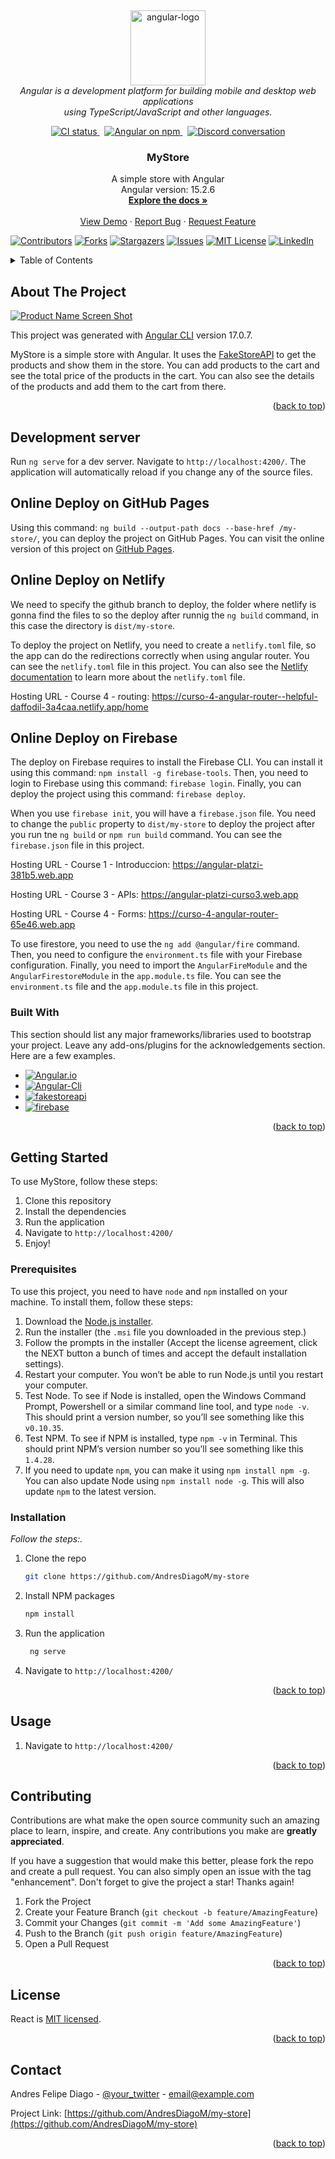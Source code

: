 <!-- Improved compatibility of back to top link: See: https://github.com/othneildrew/Best-README-Template/pull/73 -->
<a name="readme-top"></a>
<!--
*** Thanks for checking out the Best-README-Template. If you have a suggestion
*** that would make this better, please fork the repo and create a pull request
*** or simply open an issue with the tag "enhancement".
*** Don't forget to give the project a star!
*** Thanks again! Now go create something AMAZING! :D
-->

<!-- PROJECT LOGO -->
<br />
<div align="center">
  <p align="center">
    <img src="https://raw.githubusercontent.com/angular/angular/main/aio/src/assets/images/logos/angular/angular_renaissance.png" alt="angular-logo" width="120px" height="120px"/>
    <br>
    <em>Angular is a development platform for building mobile and desktop web applications
      <br> using TypeScript/JavaScript and other languages.</em>
    <br>
  </p>

  <p align="center">
  <a href="https://circleci.com/gh/angular/workflows/angular/tree/main">
    <img src="https://img.shields.io/circleci/build/github/angular/angular/main.svg?logo=circleci&logoColor=fff&label=CircleCI" alt="CI status" />
  </a>&nbsp;
  <a href="https://www.npmjs.com/@angular/core">
    <img src="https://img.shields.io/npm/v/@angular/core.svg?logo=npm&logoColor=fff&label=NPM+package&color=limegreen" alt="Angular on npm" />
  </a>&nbsp;
  <a href="https://discord.gg/angular">
    <img src="https://img.shields.io/discord/463752820026376202.svg?logo=discord&logoColor=fff&label=Discord&color=7389d8" alt="Discord conversation" />
  </a>
</p>

  <h3 align="center">MyStore</h3>

  <p align="center">
    A simple store with Angular
    <br />
    Angular version: 15.2.6 
    <br />
    <a href=""><strong>Explore the docs »</strong></a>
    <br />
    <br />
    <a href="https://andresdiagom.github.io/my-store/">View Demo</a>
    ·
    <a href="">Report Bug</a>
    ·
    <a href="">Request Feature</a>
  </p>
</div>


<!-- PROJECT SHIELDS -->
<!--
*** I'm using markdown "reference style" links for readability.
*** Reference links are enclosed in brackets [ ] instead of parentheses ( ).
*** See the bottom of this document for the declaration of the reference variables
*** for contributors-url, forks-url, etc. This is an optional, concise syntax you may use.
*** https://www.markdownguide.org/basic-syntax/#reference-style-links
-->
[![Contributors][contributors-shield]][contributors-url]
[![Forks][forks-shield]][forks-url]
[![Stargazers][stars-shield]][stars-url]
[![Issues][issues-shield]][issues-url]
[![MIT License][license-shield]][license-url]
[![LinkedIn][linkedin-shield]][linkedin-url]



<!-- TABLE OF CONTENTS -->
<details>
  <summary>Table of Contents</summary>
  <ol>
    <li>
      <a href="#about-the-project">About The Project</a>
      <ul>
        <li><a href="#built-with">Built With</a></li>
      </ul>
    </li>
    <li>
      <a href="#getting-started">Getting Started</a>
      <ul>
        <li><a href="#prerequisites">Prerequisites</a></li>
        <li><a href="#installation">Installation</a></li>
      </ul>
    </li>
    <li><a href="#usage">Usage</a></li>
    <li><a href="#roadmap">Roadmap</a></li>
    <li><a href="#contributing">Contributing</a></li>
    <li><a href="#license">License</a></li>
    <li><a href="#contact">Contact</a></li>
    <li><a href="#acknowledgments">Acknowledgments</a></li>
  </ol>
</details>



<!-- ABOUT THE PROJECT -->
## About The Project

[![Product Name Screen Shot][product-screenshot]](https://github.com/AndresDiagoM/my-store)

This project was generated with [Angular CLI](https://github.com/angular/angular-cli) version 17.0.7.

MyStore is a simple store with Angular. It uses the [FakeStoreAPI](https://fakestoreapi.com/) to get the products and show them in the store. You can add products to the cart and see the total price of the products in the cart. You can also see the details of the products and add them to the cart from there.

<p align="right">(<a href="#readme-top">back to top</a>)</p>

## Development server

Run `ng serve` for a dev server. Navigate to `http://localhost:4200/`. The application will automatically reload if you change any of the source files.

## Online Deploy on GitHub Pages

Using this command: `ng build --output-path docs --base-href /my-store/`, you can deploy the project on GitHub Pages. You can visit the online version of this project on [GitHub Pages](https://andresdiagom.github.io/my-store/).

## Online Deploy on Netlify

We need to specify the github branch to deploy, the folder where netlify is gonna find the files to so the deploy after runnig the `ng build` command,  in this case the directory is `dist/my-store`. 

To deploy the project on Netlify, you need to create a `netlify.toml` file, so the app can do the redirections correctly when using angular router. You can see the `netlify.toml` file in this project. You can also see the [Netlify documentation](https://docs.netlify.com/configure-builds/get-started/#basic-build-settings) to learn more about the `netlify.toml` file.

Hosting URL - Course 4 - routing: https://curso-4-angular-router--helpful-daffodil-3a4caa.netlify.app/home


## Online Deploy on Firebase

The deploy on Firebase requires to install the Firebase CLI. You can install it using this command: `npm install -g firebase-tools`. Then, you need to login to Firebase using this command: `firebase login`. Finally, you can deploy the project using this command: `firebase deploy`.

When you use `firebase init`, you will have a `firebase.json` file. You need to change the `public` property to `dist/my-store` to deploy the project after you run tne `ng build` or `npm run build` command. You can see the `firebase.json` file in this project.

Hosting URL - Course 1 - Introduccion: https://angular-platzi-381b5.web.app

Hosting URL - Course 3 - APIs: https://angular-platzi-curso3.web.app

Hosting URL - Course 4 - Forms: https://curso-4-angular-router-65e46.web.app

To use firestore, you need to use the `ng add @angular/fire` command. Then, you need to configure the `environment.ts` file with your Firebase configuration. Finally, you need to import the `AngularFireModule` and the `AngularFirestoreModule` in the `app.module.ts` file. You can see the `environment.ts` file and the `app.module.ts` file in this project.

### Built With

This section should list any major frameworks/libraries used to bootstrap your project. Leave any add-ons/plugins for the acknowledgements section. Here are a few examples.

* [![Angular.io][Angular.io]][Angular-url]
* [![Angular-Cli][Angular-Cli]][Angular-Cli-url]
* [![fakestoreapi][fakestoreapi]][fakestoreapi.com]
* [![firebase][firebase]][firebase-url]

<p align="right">(<a href="#readme-top">back to top</a>)</p>



<!-- GETTING STARTED -->
## Getting Started

To use MyStore, follow these steps:

1. Clone this repository
2. Install the dependencies
3. Run the application
4. Navigate to `http://localhost:4200/`
5. Enjoy!

### Prerequisites

To use this project, you need to have `node` and `npm` installed on your machine. To install them, follow these steps:

1. Download the [Node.js installer](https://nodejs.org/en/download/).
2. Run the installer (the `.msi` file you downloaded in the previous step.)
3. Follow the prompts in the installer (Accept the license agreement, click the NEXT button a bunch of times and accept the default installation settings).
4. Restart your computer. You won’t be able to run Node.js until you restart your computer.
5. Test Node. To see if Node is installed, open the Windows Command Prompt, Powershell or a similar command line tool, and type `node -v`. This should print a version number, so you’ll see something like this `v0.10.35`.
6. Test NPM. To see if NPM is installed, type `npm -v` in Terminal. This should print NPM’s version number so you’ll see something like this `1.4.28`.
7. If you need to update `npm`, you can make it using `npm install npm -g`. You can also update Node using `npm install node -g`. This will also update `npm` to the latest version.


### Installation

_Follow the steps:._

1. Clone the repo
   ```sh
   git clone https://github.com/AndresDiagoM/my-store
   ```
2. Install NPM packages
   ```sh
   npm install
   ```
3. Run the application
   ```sh
    ng serve
    ```
4. Navigate to `http://localhost:4200/`


<p align="right">(<a href="#readme-top">back to top</a>)</p>



<!-- USAGE EXAMPLES -->
## Usage

1. Navigate to `http://localhost:4200/`


<p align="right">(<a href="#readme-top">back to top</a>)</p>



<!-- CONTRIBUTING -->
## Contributing

Contributions are what make the open source community such an amazing place to learn, inspire, and create. Any contributions you make are **greatly appreciated**.

If you have a suggestion that would make this better, please fork the repo and create a pull request. You can also simply open an issue with the tag "enhancement".
Don't forget to give the project a star! Thanks again!

1. Fork the Project
2. Create your Feature Branch (`git checkout -b feature/AmazingFeature`)
3. Commit your Changes (`git commit -m 'Add some AmazingFeature'`)
4. Push to the Branch (`git push origin feature/AmazingFeature`)
5. Open a Pull Request

<p align="right">(<a href="#readme-top">back to top</a>)</p>



<!-- LICENSE -->
## License

React is [MIT licensed](./LICENSE).

<p align="right">(<a href="#readme-top">back to top</a>)</p>



<!-- CONTACT -->
## Contact

Andres Felipe Diago - [@your_twitter](https://twitter.com/your_username) - email@example.com

Project Link: [https://github.com/AndresDiagoM/my-store](https://github.com/AndresDiagoM/my-store)

<p align="right">(<a href="#readme-top">back to top</a>)</p>





<!-- MARKDOWN LINKS & IMAGES -->
<!-- https://www.markdownguide.org/basic-syntax/#reference-style-links -->
[contributors-shield]: https://img.shields.io/github/contributors/othneildrew/Best-README-Template.svg?style=for-the-badge
[contributors-url]: https://github.com/AndresDiagoM/my-store/graphs/contributors
[forks-shield]: https://img.shields.io/github/forks/othneildrew/Best-README-Template.svg?style=for-the-badge
[forks-url]: https://github.com/nicolaschicaiza/pet_location/tree/develop
[stars-shield]: https://img.shields.io/github/stars/othneildrew/Best-README-Template.svg?style=for-the-badge
[stars-url]: https://github.com/AndresDiagoM/my-store
[issues-shield]: https://img.shields.io/github/issues/othneildrew/Best-README-Template.svg?style=for-the-badge
[issues-url]: https://github.com/AndresDiagoM/my-store/issues
[license-shield]: https://img.shields.io/github/license/othneildrew/Best-README-Template.svg?style=for-the-badge
[license-url]: https://github.com/othneildrew/Best-README-Template/blob/master/LICENSE.txt
[linkedin-shield]: https://img.shields.io/badge/-LinkedIn-black.svg?style=for-the-badge&logo=linkedin&colorB=555
[linkedin-url]: https://www.linkedin.com/in/andres-felipe-diago-matta/
[product-screenshot]: src/assets/images/screenshot.png


[Angular.io]: https://img.shields.io/badge/Angular-DD0031?style=for-the-badge&logo=angular&logoColor=white
[Angular-url]: https://angular.io/

[Angular-Cli]: https://img.shields.io/badge/Angular_CLI-000000?style=for-the-badge&logo=angularjs&logoColor=white
[Angular-Cli-url]: https://cli.angular.io/

[fakestoreapi]: https://img.shields.io/badge/FakeStoreAPI-000000?style=for-the-badge&logo=api&logoColor=white
[fakestoreapi.com]: https://fakestoreapi.com/


[JQuery.com]: https://img.shields.io/badge/jQuery-0769AD?style=for-the-badge&logo=jquery&logoColor=white
[JQuery-url]: https://jquery.com 

[firebase]: https://img.shields.io/badge/firebase-ffca28?style=for-the-badge&logo=firebase&logoColor=black
[firebase-url]: https://firebase.google.com/
